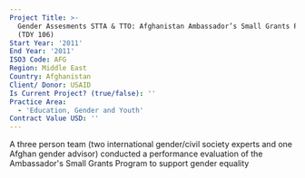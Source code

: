 ```yaml
---
Project Title: >-
  Gender Assesments STTA & TTO: Afghanistan Ambassador’s Small Grants Program
  (TDY 106)
Start Year: '2011'
End Year: '2011'
ISO3 Code: AFG
Region: Middle East
Country: Afghanistan
Client/ Donor: USAID
Is Current Project? (true/false): ''
Practice Area:
  - 'Education, Gender and Youth'
Contract Value USD: ''
---
```

A three person team (two international gender/civil society experts and one Afghan gender advisor) conducted a performance evaluation of the Ambassador's Small Grants Program to support gender equality